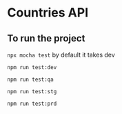 # Countries API

## To run the project

`npx mocha test` by default it takes dev

`npm run test:dev`

`npm run test:qa`

`npm run test:stg`

`npm run test:prd`
